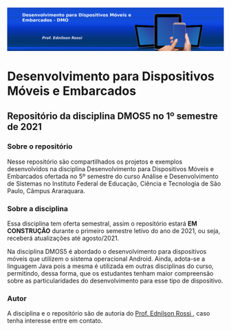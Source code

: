 ![](/resources/banner.jpg)
# Desenvolvimento para Dispositivos Móveis e Embarcados
## Repositório da disciplina DMOS5 no 1º semestre de 2021

### Sobre o repositório
Nesse repositório são compartilhados os projetos e exemplos desenvolvidos na disciplina Desenvolvimento para Dispositivos Móveis e Embarcados ofertada no 5º semestre do curso Análise e Desenvolvimento de Sistemas no Instituto Federal de Educação, Ciência e Tecnologia de São Paulo, Câmpus Araraquara.

### Sobre a disciplina
Essa disciplina tem oferta semestral, assim o repositório estará __EM CONSTRUÇÃO__ durante o primeiro semestre letivo do ano de 2021, ou seja, receberá atualizações até agosto/2021.

Na disciplina DMOS5 é abordado o desenvolvimento para dispositivos móveis que utilizem o sistema operacional Android. Ainda, adota-se a linguagem Java pois a mesma é utilizada em outras disciplinas do curso, permitindo, dessa forma, que os estudantes tenham maior compreensão sobre as particularidades do desenvolvimento para esse tipo de dispositivo.

### Autor
A disciplina e o repositório são de autoria do [Prof. Ednilson Rossi ](mailto:ednilsonrossi@gifsp.edu.br), caso tenha interesse entre em contato.
